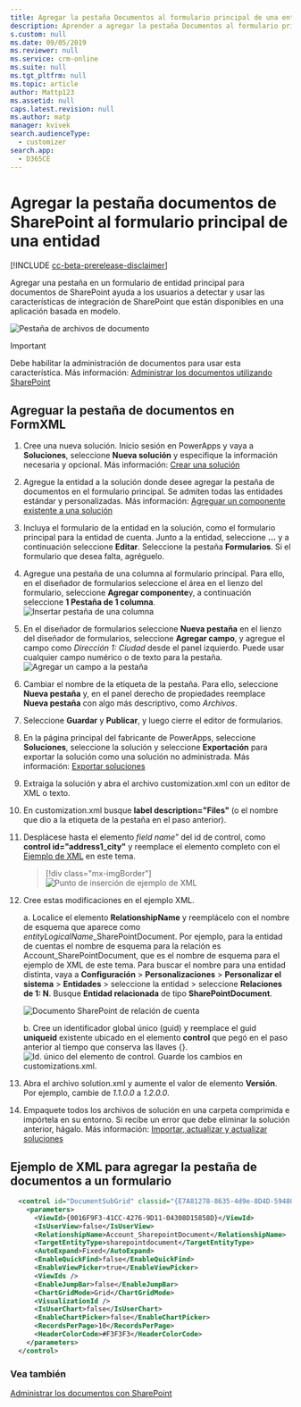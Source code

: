 ```yaml
---
title: Agregar la pestaña Documentos al formulario principal de una entidad | MicrosoftDocs
description: Aprender a agregar la pestaña Documentos al formulario principal de una entidad
s.custom: null
ms.date: 09/05/2019
ms.reviewer: null
ms.service: crm-online
ms.suite: null
ms.tgt_pltfrm: null
ms.topic: article
author: Mattp123
ms.assetid: null
caps.latest.revision: null
ms.author: matp
manager: kvivek
search.audienceType:
  - customizer
search.app:
  - D365CE
---
```

# <a name="add-the-sharepoint-documents-tab-to-the-main-form-for-an-entity"></a>Agregar la pestaña documentos de SharePoint al formulario principal de una entidad
[!INCLUDE [cc-beta-prerelease-disclaimer](../../includes/cc-beta-prerelease-disclaimer.md)]

Agregar una pestaña en un formulario de entidad principal para documentos de SharePoint ayuda a los usuarios a detectar y usar las características de integración de SharePoint que están disponibles en una aplicación basada en modelo. 

![Pestaña de archivos de documento](media/document-files-tab.png)

> [!IMPORTANT]
> Debe habilitar la administración de documentos para usar esta característica. Más información: [Administrar los documentos utilizando SharePoint](/dynamics365/customer-engagement/admin/manage-documents-using-sharepoint)

## <a name="add-the-documents-tab-in-the-formxml"></a>Agreguar la pestaña de documentos en FormXML 
1.  Cree una nueva solución. Inicio sesión en PowerApps y vaya a **Soluciones**, seleccione **Nueva solución** y especifique la información necesaria y opcional. Más información: [Crear una solución](../common-data-service/create-solution.md)
2. Agregue la entidad a la solución donde desee agregar la pestaña de documentos en el formulario principal. Se admiten todas las entidades estándar y personalizadas. Más información: [Agreguar un componente existente a una solución](/powerapps/maker/common-data-service/use-solution-explorer#add-an-existing-component-to-a-solution)
3. Incluya el formulario de la entidad en la solución, como el formulario principal para la entidad de cuenta. Junto a la entidad, seleccione **...** y a continuación seleccione **Editar**. Seleccione la pestaña **Formularios**. Si el formulario que desea falta, agréguelo.   

4. Agregue una pestaña de una columna al formulario principal. Para ello, en el diseñador de formularios seleccione el área en el lienzo del formulario, seleccione **Agregar componente**y, a continuación seleccione **1 Pestaña de 1 columna**.  
   ![Insertar pestaña de una columna](media/insert-one-column-tab.png)

5. En el diseñador de formularios seleccione **Nueva pestaña** en el lienzo del diseñador de formularios, seleccione **Agregar campo**, y agregue el campo como *Dirección 1: Ciudad* desde el panel izquierdo. Puede usar cualquier campo numérico o de texto para la pestaña. ![Agregar un campo a la pestaña](media/add-field-to-tab.png)
6. Cambiar el nombre de la etiqueta de la pestaña. Para ello, seleccione **Nueva pestaña** y, en el panel derecho de propiedades reemplace **Nueva pestaña** con algo más descriptivo, como *Archivos*.
7. Seleccione **Guardar** y **Publicar**, y luego cierre el editor de formularios. 
8. En la página principal del fabricante de PowerApps, seleccione **Soluciones**, seleccione la solución y seleccione **Exportación** para exportar la solución como una solución no administrada. Más información: [Exportar soluciones](../common-data-service/import-update-export-solutions.md#export-solutions) 
9. Extraiga la solución y abra el archivo customization.xml con un editor de XML o texto. 
10. En customization.xml busque **label description="Files"** (o el nombre que dio a la etiqueta de la pestaña en el paso anterior).
11. Desplácese hasta el elemento *field name*” del id de control, como **control id="address1_city"** y reemplace el elemento completo con el [Ejemplo de XML](#xml-sample-for-adding-the-documents-tab-to-a-form) en este tema. 

    > [!div class="mx-imgBorder"] 
    > ![](media/form-xml.png "Punto de inserción de ejemplo de XML")

12. Cree estas modificaciones en el ejemplo XML. 
    
     a. Localice el elemento **RelationshipName** y reemplácelo con el nombre de esquema que aparece como *entityLogicalName*_SharePointDocument. Por ejemplo, para la entidad de cuentas el nombre de esquema para la relación es Account_SharePointDocument, que es el nombre de esquema para el ejemplo de XML de este tema. Para buscar el nombre para una entidad distinta, vaya a **Configuración** > **Personalizaciones** > **Personalizar el sistema** > **Entidades** > seleccione la entidad > seleccione **Relaciones de 1: N**. Busque **Entidad relacionada** de tipo **SharePointDocument**. 

      ![Documento SharePoint de relación de cuenta](media/account-sharepointdocument.png)

     b. Cree un identificador global único (guid) y reemplace el guid **uniqueid** existente ubicado en el elemento **control** que pegó en el paso anterior al tiempo que conserva las llaves {}.  
       ![Id. único del elemento de control](media/control-unique-id.png). Guarde los cambios en customizations.xml. 
13. Abra el archivo solution.xml y aumente el valor de elemento **Versión**. Por ejemplo, cambie de *1.1.0.0* a *1.2.0.0*. 
14. Empaquete todos los archivos de solución en una carpeta comprimida e impórtela en su entorno. Si recibe un error que debe eliminar la solución anterior, hágalo. Más información: [Importar, actualizar y actualizar soluciones](../common-data-service/import-update-export-solutions.md) 

## <a name="xml-sample-for-adding-the-documents-tab-to-a-form"></a>Ejemplo de XML para agregar la pestaña de documentos a un formulario
```xml
  <control id="DocumentSubGrid" classid="{E7A81278-8635-4d9e-8D4D-59480B391C5B}" indicationOfSubgrid="true" uniqueid="{9cd66b5c-8b7a-6433-c5a5-46a7245dd534}"> 
    <parameters> 
      <ViewId>{0016F9F3-41CC-4276-9D11-04308D15858D}</ViewId> 
      <IsUserView>false</IsUserView>         
      <RelationshipName>Account_SharepointDocument</RelationshipName>
      <TargetEntityType>sharepointdocument</TargetEntityType> 
      <AutoExpand>Fixed</AutoExpand> 
      <EnableQuickFind>false</EnableQuickFind> 
      <EnableViewPicker>true</EnableViewPicker> 
      <ViewIds /> 
      <EnableJumpBar>false</EnableJumpBar> 
      <ChartGridMode>Grid</ChartGridMode> 
      <VisualizationId /> 
      <IsUserChart>false</IsUserChart> 
      <EnableChartPicker>false</EnableChartPicker> 
      <RecordsPerPage>10</RecordsPerPage> 
      <HeaderColorCode>#F3F3F3</HeaderColorCode> 
    </parameters> 
  </control> 
```

### <a name="see-also"></a>Vea también
[Administrar los documentos con SharePoint](/dynamics365/customer-engagement/admin/manage-documents-using-sharepoint)